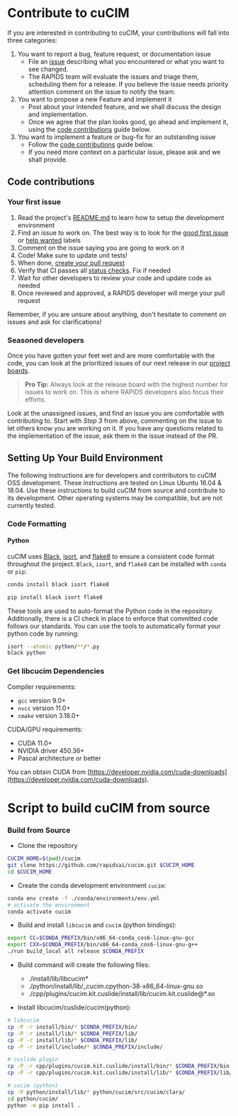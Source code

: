 # Contribute to cuCIM

If you are interested in contributing to cuCIM, your contributions will fall
into three categories:
1. You want to report a bug, feature request, or documentation issue
    - File an [issue](https://github.com/rapidsai/cucim/issues/new/choose)
    describing what you encountered or what you want to see changed.
    - The RAPIDS team will evaluate the issues and triage them, scheduling
    them for a release. If you believe the issue needs priority attention
    comment on the issue to notify the team.
2. You want to propose a new Feature and implement it
    - Post about your intended feature, and we shall discuss the design and
    implementation.
    - Once we agree that the plan looks good, go ahead and implement it, using
    the [code contributions](#code-contributions) guide below.
3. You want to implement a feature or bug-fix for an outstanding issue
    - Follow the [code contributions](#code-contributions) guide below.
    - If you need more context on a particular issue, please ask and we shall
    provide.

## Code contributions

### Your first issue

1. Read the project's [README.md](https://github.com/rapidsai/cucim/blob/main/README.md)
    to learn how to setup the development environment
2. Find an issue to work on. The best way is to look for the [good first issue](https://github.com/rapidsai/cucim/issues?q=is%3Aissue+is%3Aopen+label%3A%22good+first+issue%22)
    or [help wanted](https://github.com/rapidsai/cucim/issues?q=is%3Aissue+is%3Aopen+label%3A%22help+wanted%22) labels
3. Comment on the issue saying you are going to work on it
4. Code! Make sure to update unit tests!
5. When done, [create your pull request](https://github.com/rapidsai/cucim/compare)
6. Verify that CI passes all [status checks](https://help.github.com/articles/about-status-checks/). Fix if needed
7. Wait for other developers to review your code and update code as needed
8. Once reviewed and approved, a RAPIDS developer will merge your pull request

Remember, if you are unsure about anything, don't hesitate to comment on issues
and ask for clarifications!

### Seasoned developers

Once you have gotten your feet wet and are more comfortable with the code, you
can look at the prioritized issues of our next release in our [project boards](https://github.com/rapidsai/cucim/projects).

> **Pro Tip:** Always look at the release board with the highest number for
issues to work on. This is where RAPIDS developers also focus their efforts.

Look at the unassigned issues, and find an issue you are comfortable with
contributing to. Start with _Step 3_ from above, commenting on the issue to let
others know you are working on it. If you have any questions related to the
implementation of the issue, ask them in the issue instead of the PR.


## Setting Up Your Build Environment

The following instructions are for developers and contributors to cuCIM OSS development. These instructions are tested on Linux Ubuntu 16.04 & 18.04. Use these instructions to build cuCIM from source and contribute to its development.  Other operating systems may be compatible, but are not currently tested.

### Code Formatting

#### Python

cuCIM uses [Black](https://black.readthedocs.io/en/stable/),
[isort](https://readthedocs.org/projects/isort/), and
[flake8](http://flake8.pycqa.org/en/latest/) to ensure a consistent code format
throughout the project. `Black`, `isort`, and `flake8` can be installed with
`conda` or `pip`:

```bash
conda install black isort flake8
```

```bash
pip install black isort flake8
```

These tools are used to auto-format the Python code in the repository. Additionally, there is a CI check in place to enforce
that committed code follows our standards. You can use the tools to
automatically format your python code by running:

```bash
isort --atomic python/**/*.py
black python
```

### Get libcucim Dependencies

Compiler requirements:

* `gcc`     version 9.0+
* `nvcc`    version 11.0+
* `cmake`   version 3.18.0+

CUDA/GPU requirements:

* CUDA 11.0+
* NVIDIA driver 450.36+
* Pascal architecture or better

You can obtain CUDA from [https://developer.nvidia.com/cuda-downloads](https://developer.nvidia.com/cuda-downloads).


# Script to build cuCIM from source

### Build from Source

- Clone the repository
```bash
CUCIM_HOME=$(pwd)/cucim
git clone https://github.com/rapidsai/cucim.git $CUCIM_HOME
cd $CUCIM_HOME
```

- Create the conda development environment `cucim`:
```bash
conda env create -f ./conda/environments/env.yml
# activate the environment
conda activate cucim
```

- Build and install `libcucim` and `cucim` (python bindings):
```bash
export CC=$CONDA_PREFIX/bin/x86_64-conda_cos6-linux-gnu-gcc
export CXX=$CONDA_PREFIX/bin/x86_64-conda_cos6-linux-gnu-g++
./run build_local all release $CONDA_PREFIX
```

- Build command will create the following files:
  - ./install/lib/libcucim*
  - ./python/install/lib/_cucim.cpython-38-x86_64-linux-gnu.so
  - ./cpp/plugins/cucim.kit.cuslide/install/lib/cucim.kit.cuslide@*.so

- Install libcucim/cuslide/cucim(python):
```bash
# libcucim
cp -P -r install/bin/* $CONDA_PREFIX/bin/
cp -P -r install/lib/* $CONDA_PREFIX/lib/
cp -P -r install/lib/* $CONDA_PREFIX/lib/
cp -P -r install/include/* $CONDA_PREFIX/include/

# cuslide plugin
cp -P -r cpp/plugins/cucim.kit.cuslide/install/bin/* $CONDA_PREFIX/bin
cp -P -r cpp/plugins/cucim.kit.cuslide/install/lib/* $CONDA_PREFIX/lib/

# cucim (python)
cp -P python/install/lib/* python/cucim/src/cucim/clara/
cd python/cucim/
python -m pip install .
```
